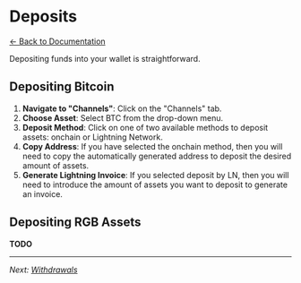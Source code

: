 # Deposits

[← Back to Documentation](README.md)

Depositing funds into your wallet is straightforward.

## Depositing Bitcoin

1. **Navigate to "Channels"**: Click on the "Channels" tab.
2. **Choose Asset**: Select BTC from the drop-down menu.
3. **Deposit Method**: Click on one of two available methods to deposit assets: onchain or Lightning Network.
4. **Copy Address**: If you have selected the onchain method, then you will need to copy the automatically generated address to deposit the desired amount of assets.
5. **Generate Lightning Invoice**: If you selected deposit by LN, then you will need to introduce the amount of assets you want to deposit to generate an invoice. 

## Depositing RGB Assets

**TODO**

---

*Next: [Withdrawals](Withdrawals.md)*
